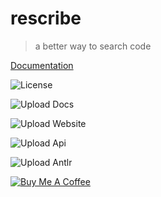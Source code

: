 # rescribe

> a better way to search code

[Documentation](https://docs.rescribe.dev)

![License](https://img.shields.io/badge/License-CC--BY--NC--SA--4.0-green)

![Upload Docs](https://github.com/mdigreg2/rescribe/workflows/Upload%20Docs/badge.svg)

![Upload Website](https://github.com/mdigreg2/rescribe/workflows/Upload%20Website/badge.svg)

![Upload Api](https://github.com/mdigreg2/rescribe/workflows/Upload%20Api/badge.svg)

![Upload Antlr](https://github.com/mdigreg2/rescribe/workflows/Upload%20Antlr/badge.svg)

[![Buy Me A Coffee](https://bmc-cdn.nyc3.digitaloceanspaces.com/BMC-button-images/custom_images/orange_img.png)](https://www.buymeacoffee.com/IU2gHt3Qn)
